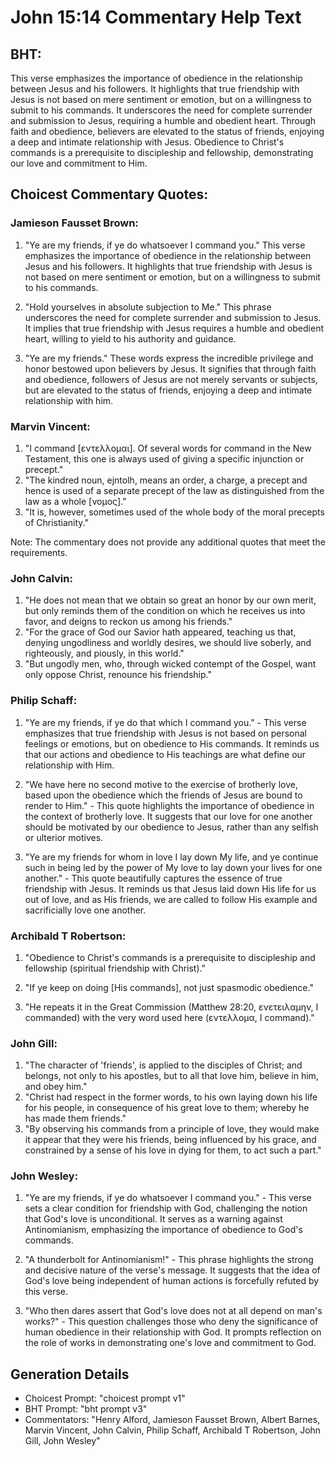 # John 15:14 Commentary Help Text

## BHT:
This verse emphasizes the importance of obedience in the relationship between Jesus and his followers. It highlights that true friendship with Jesus is not based on mere sentiment or emotion, but on a willingness to submit to his commands. It underscores the need for complete surrender and submission to Jesus, requiring a humble and obedient heart. Through faith and obedience, believers are elevated to the status of friends, enjoying a deep and intimate relationship with Jesus. Obedience to Christ's commands is a prerequisite to discipleship and fellowship, demonstrating our love and commitment to Him.

## Choicest Commentary Quotes:
### Jamieson Fausset Brown:
1. "Ye are my friends, if ye do whatsoever I command you." This verse emphasizes the importance of obedience in the relationship between Jesus and his followers. It highlights that true friendship with Jesus is not based on mere sentiment or emotion, but on a willingness to submit to his commands.

2. "Hold yourselves in absolute subjection to Me." This phrase underscores the need for complete surrender and submission to Jesus. It implies that true friendship with Jesus requires a humble and obedient heart, willing to yield to his authority and guidance.

3. "Ye are my friends." These words express the incredible privilege and honor bestowed upon believers by Jesus. It signifies that through faith and obedience, followers of Jesus are not merely servants or subjects, but are elevated to the status of friends, enjoying a deep and intimate relationship with him.

### Marvin Vincent:
1. "I command [εντελλομαι]. Of several words for command in the New Testament, this one is always used of giving a specific injunction or precept."
2. "The kindred noun, ejntolh, means an order, a charge, a precept and hence is used of a separate precept of the law as distinguished from the law as a whole [νομος]."
3. "It is, however, sometimes used of the whole body of the moral precepts of Christianity."

Note: The commentary does not provide any additional quotes that meet the requirements.

### John Calvin:
1. "He does not mean that we obtain so great an honor by our own merit, but only reminds them of the condition on which he receives us into favor, and deigns to reckon us among his friends."
2. "For the grace of God our Savior hath appeared, teaching us that, denying ungodliness and worldly desires, we should live soberly, and righteously, and piously, in this world."
3. "But ungodly men, who, through wicked contempt of the Gospel, want only oppose Christ, renounce his friendship."

### Philip Schaff:
1. "Ye are my friends, if ye do that which I command you." - This verse emphasizes that true friendship with Jesus is not based on personal feelings or emotions, but on obedience to His commands. It reminds us that our actions and obedience to His teachings are what define our relationship with Him.

2. "We have here no second motive to the exercise of brotherly love, based upon the obedience which the friends of Jesus are bound to render to Him." - This quote highlights the importance of obedience in the context of brotherly love. It suggests that our love for one another should be motivated by our obedience to Jesus, rather than any selfish or ulterior motives.

3. "Ye are my friends for whom in love I lay down My life, and ye continue such in being led by the power of My love to lay down your lives for one another." - This quote beautifully captures the essence of true friendship with Jesus. It reminds us that Jesus laid down His life for us out of love, and as His friends, we are called to follow His example and sacrificially love one another.

### Archibald T Robertson:
1. "Obedience to Christ's commands is a prerequisite to discipleship and fellowship (spiritual friendship with Christ)."

2. "If ye keep on doing [His commands], not just spasmodic obedience."

3. "He repeats it in the Great Commission (Matthew 28:20, ενετειλαμην, I commanded) with the very word used here (εντελλομα, I command)."

### John Gill:
1. "The character of 'friends', is applied to the disciples of Christ; and belongs, not only to his apostles, but to all that love him, believe in him, and obey him."
2. "Christ had respect in the former words, to his own laying down his life for his people, in consequence of his great love to them; whereby he has made them friends."
3. "By observing his commands from a principle of love, they would make it appear that they were his friends, being influenced by his grace, and constrained by a sense of his love in dying for them, to act such a part."

### John Wesley:
1. "Ye are my friends, if ye do whatsoever I command you." - This verse sets a clear condition for friendship with God, challenging the notion that God's love is unconditional. It serves as a warning against Antinomianism, emphasizing the importance of obedience to God's commands.

2. "A thunderbolt for Antinomianism!" - This phrase highlights the strong and decisive nature of the verse's message. It suggests that the idea of God's love being independent of human actions is forcefully refuted by this verse.

3. "Who then dares assert that God's love does not at all depend on man's works?" - This question challenges those who deny the significance of human obedience in their relationship with God. It prompts reflection on the role of works in demonstrating one's love and commitment to God.


## Generation Details
- Choicest Prompt: "choicest prompt v1"
- BHT Prompt: "bht prompt v3"
- Commentators: "Henry Alford, Jamieson Fausset Brown, Albert Barnes, Marvin Vincent, John Calvin, Philip Schaff, Archibald T Robertson, John Gill, John Wesley"
